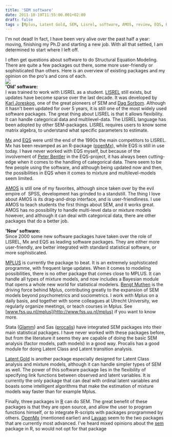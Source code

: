 ```yaml
---
title: 'SEM software'
date: 2011-10-19T11:55:00.001+02:00
draft: false
tags : [Mplus, Latent Gold, SEM, Lisrel, software, AMOS, review, EQS, R, Mx]
---
```


I'm not dead! In fact, I have been very alive over the past half a year: moving, finishing my Ph.D and starting a new job. With all that settled, I am determined to start where I left off.  
  
I often get questions about software to do Structural Equation Modeling. There are quite a few packages out there, some more user-friendly or sophisticated than others. Here is an overview of existing packages and my opinion on the pro's and cons of each.  
[![](http://3.bp.blogspot.com/-VbHwXVzP5cM/Tp6fdypvVFI/AAAAAAAACdI/cdqarK5Rmw4/s200/meetmodel+3+indicatoren.bmp)](http://3.bp.blogspot.com/-VbHwXVzP5cM/Tp6fdypvVFI/AAAAAAAACdI/cdqarK5Rmw4/s1600/meetmodel+3+indicatoren.bmp)  
**'Old' software:**  
I was trained to work with LISREL as a student. [LISREL](http://www.ssicentral.com/lisrel/) still exists, but updates have become sparse over the last decade. It was developed by [Karl Joreskog](http://en.wikipedia.org/wiki/Karl_Gustav_J%C3%B6reskog), one of the great pioneers of SEM and [Dag Sorbom](http://www.linkedin.com/pub/dag-s%C3%B6rbom/17/572/85b). Although it hasn't been updated for over 5 years, it is still one of the most widely used software packages. The great thing about LISREL is that it allows flexibility. It can handle categorical data and multilevel-data. The LISREL language has been adopted by other SEM-packages. LISREL requires users to know some matrix algebra, to understand what specific parameters to estimate.  
  
[Mx](http://www.vcu.edu/mx/) and [EQS](http://www.mvsoft.com/products.htm) were until the end of the 1990s the main competitors to LISREL. Mx has been revamped as an R-package ([openMx](http://openmx.psyc.virginia.edu/)), while EQS is still in use today. I have never worked with EQS myself, but because of the involvement of [Peter Bentler](http://gseis.ucla.edu/people/bentler) in the EQS-project, it has always been cutting-edge when it comes to the handling of categorical data. There seem to be few people using the software, and although being updated now and then, the possibilities in EQS when it comes to mixture and multilevel-models seem limited.  
  
[AMOS](http://www-01.ibm.com/software/analytics/spss/products/statistics/amos/) is still one of my favorites, although since taken over by the evil empire of  SPSS, development has grinded to a standstill. The thing I love about AMOS is its drag-and-drop interface, and is user-friendliness. I use AMOS to teach students the first things about SEM, and it works great. AMOS has no possibility to handle multi-level data or mixture models however, and although it can deal with categorical data, there are other packages that do a better job.  
  
**'New' software:**  
Since 2000 some new software packages have taken over the role of LISREL, Mx and EQS as leading software packages. They are either more user-friendly, are better integrated with standard statistical software, or more sophisticated.  
  
[MPLUS](http://www.statmodel.com/) is currently the package to beat. It is an extremely sophisticated programme, with frequent large updates. When it comes to modeling possibilities, there is no other package that comes close to MPLUS. It can handle all types of mixture models, and now includes a Bayesian module that opens a whole new world for statistical modelers. [Bengt Muthen](http://pages.gseis.ucla.edu/faculty/muthen/biography.htm) is the driving force behind Mplus, contributing greatly to the expansion of SEM models beyond psychometrics and sociometrics. I work with Mplus on a daily basis, and together with some colleagues at Utrecht University, we regularly organize meetings, or teach courses in Mplus. See [www.fss.uu.nl/mplus](http://www.fss.uu.nl/mplus) if you want to know more.  
  
Stata ([Glamm](http://www.gllamm.org/)) and Sas ([procalis](http://en.wikipedia.org/wiki/SAS_%28software%29)) have integrated SEM packages into their main statistical packages. I have never worked with these packages before, but from the literature it seems they are capable of doing the basic SEM analysis (factor models, path models) in a good way. Procalis has a good module for doing Latent Class and Latent transition analysis.  
  
[Latent Gold](http://statisticalinnovations.com/products/latentgold.html) is another package especially designed for Latent Class analysis and mixture models, although it can handle simpler types of SEM as well. The power of this software package lies in the flexibility of specifying link functions between observed and latent variables. It is currently the only package that can deal with ordinal latent variables and boasts some intelligent algorithms that make the estimation of mixture models way faster than for example Mplus.  
  
Finally, three packages in [R](http://en.wikipedia.org/wiki/R_%28programming_language%29) can do SEM. The great benefit of these packages is that they are open source, and allow the user to program functions himself, or to integrate R-scripts with packages prorgrammed by others. [OpenMx](http://openmx.psyc.virginia.edu/) (mentioned earlier) and [Lavaan](http://lavaan.ugent.be/) seem to the two packages that are currently most advanced. I've heard mixed opinions about the [sem](http://socserv.mcmaster.ca/jfox/) package in R, so would not opt for that package
